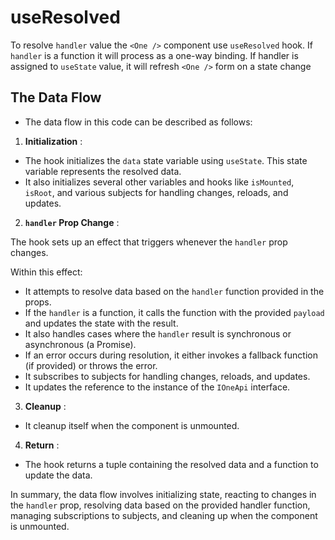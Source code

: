 # useResolved

To resolve `handler` value the `<One />` component use `useResolved` hook. If `handler` is a function it will process as a one-way binding. If handler is assigned to `useState` value, it will refresh `<One />` form on a state change

## The Data Flow

- The data flow in this code can be described as follows: 

1. **Initialization** : 
- The hook initializes the `data` state variable using `useState`. This state variable represents the resolved data. 
- It also initializes several other variables and hooks like `isMounted`, `isRoot`, and various subjects for handling changes, reloads, and updates. 

2. **`handler` Prop Change** : 

The hook sets up an effect that triggers whenever the `handler` prop changes. 

Within this effect:

- It attempts to resolve data based on the `handler` function provided in the props. 
- If the `handler` is a function, it calls the function with the provided `payload` and updates the state with the result. 
- It also handles cases where the `handler` result is synchronous or asynchronous (a Promise).
- If an error occurs during resolution, it either invokes a fallback function (if provided) or throws the error.
- It subscribes to subjects for handling changes, reloads, and updates. 
- It updates the reference to the instance of the `IOneApi` interface. 

3. **Cleanup** : 
- It cleanup itself when the component is unmounted. 

4. **Return** :
- The hook returns a tuple containing the resolved data and a function to update the data.

In summary, the data flow involves initializing state, reacting to changes in the `handler` prop, resolving data based on the provided handler function, managing subscriptions to subjects, and cleaning up when the component is unmounted.
